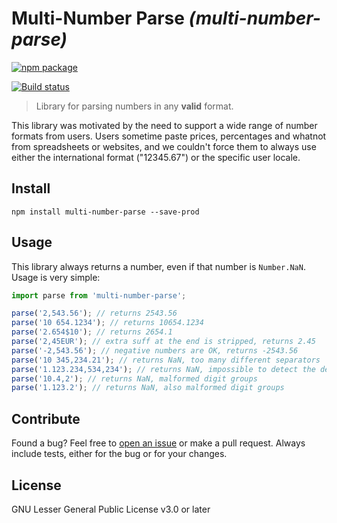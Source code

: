 # Multi-Number Parse _(multi-number-parse)_

[![npm package](https://nodei.co/npm/multi-number-parse.png?downloads=true&downloadRank=true&stars=true)](https://nodei.co/npm/multi-number-parse/)

[![Build status](https://img.shields.io/travis/mjamado/multi-number-parse/master.svg?style=flat-square)](https://travis-ci.org/mjamado/multi-number-parse)

> Library for parsing numbers in any **valid** format.

This library was motivated by the need to support a wide range of number formats from users. Users
sometime paste prices, percentages and whatnot from spreadsheets or websites, and we couldn't
force them to always use either the international format ("12345.67") or the specific user locale.

## Install

```shell
npm install multi-number-parse --save-prod
```

## Usage

This library always returns a number, even if that number is `Number.NaN`. Usage is very simple:

```js
import parse from 'multi-number-parse';

parse('2,543.56'); // returns 2543.56
parse('10 654.1234'); // returns 10654.1234
parse('2.654$10'); // returns 2654.1
parse('2,45EUR'); // extra suff at the end is stripped, returns 2.45
parse('-2,543.56'); // negative numbers are OK, returns -2543.56
parse('10 345,234.21'); // returns NaN, too many different separators
parse('1.123.234,534,234'); // returns NaN, impossible to detect the decimal separator
parse('10.4,2'); // returns NaN, malformed digit groups
parse('1.123.2'); // returns NaN, also malformed digit groups
```

## Contribute

Found a bug? Feel free to [open an issue](https://github.com/mjamado/multi-number-parse/issues) or
make a pull request. Always include tests, either for the bug or for your changes.

## License

GNU Lesser General Public License v3.0 or later